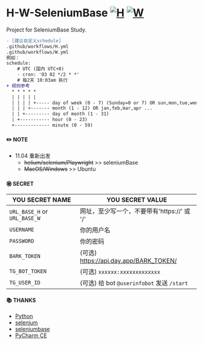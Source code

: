 # H-W-SeleniumBase [![H](https://github.com/mybdye/H-W-SeleniumBase/actions/workflows/H.yml/badge.svg)](https://github.com/mybdye/H-W-SeleniumBase/actions/workflows/H.yml) [![W](https://github.com/mybdye/H-W-SeleniumBase/actions/workflows/W.yml/badge.svg)](https://github.com/mybdye/H-W-SeleniumBase/actions/workflows/W.yml)
Project for SeleniumBase Study.
```diff
- [建议自定义schedule] 
.github/workflows/H.yml
.github/workflows/W.yml
例如：
schedule:
    # UTC (国内 UTC+8)
    - cron: '03 02 */2 * *'   
    # 每2天 10:03am 执行
+ 规则参考
  * * * * *
  | | | | |
  | | | | +----- day of week (0 - 7) (Sunday=0 or 7) OR sun,mon,tue,wed,thu,fri,sat
  | | | +------- month (1 - 12) OR jan,feb,mar,apr ...
  | | +--------- day of month (1 - 31)
  | +----------- hour (0 - 23)
  +------------- minute (0 - 59)
```
#### ✏️ NOTE
- 11.04 重新出发
  - ~~helium/selenium/Playwright~~ >> seleniumBase
  - ~~MacOS/Windows~~ >> Ubuntu

#### ㊙️ SECRET

  |YOU SECRET NAME|YOU SECRET VALUE|
  |-----|--|
  |`URL_BASE_H` or `URL_BASE_W`|网址，至少写一个，不要带有'https://' 或 '/'|
  |`USERNAME`|你的用户名|
  |`PASSWORD`|你的密码|
  |`BARK_TOKEN`|(可选) https://api.day.app/BARK_TOKEN/|
  |`TG_BOT_TOKEN`|(可选) `xxxxxx:xxxxxxxxxxxxx`|
  |`TG_USER_ID`|(可选) 给 bot `@userinfobot` 发送 `/start`|

#### 📚 THANKS
- [Python](https://www.python.org/)
- [selenium](https://www.selenium.dev/)
- [seleniumbase](https://github.com/seleniumbase)
- [PyCharm CE](https://www.jetbrains.com/pycharm/)
